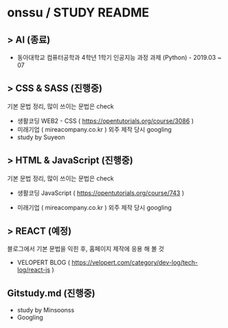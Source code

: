 # onssu / STUDY   README



## > AI (종료)

- 동아대학교 컴퓨터공학과 4학년 1학기 인공지능 과정 과제 (Python) - 2019.03 ~ 07

## > CSS & SASS (진행중)

기본 문법 정리, 많이 쓰이는 문법은 check

- 생활코딩 WEB2 - CSS ( https://opentutorials.org/course/3086 )
- 미래기업 ( mireacompany.co.kr ) 외주 제작 당시 googling
- study by Suyeon

## > HTML & JavaScript (진행중)

기본 문법 정리, 많이 쓰이는 문법은 check

- 생활코딩 JavaScript ( https://opentutorials.org/course/743 )

- 미래기업 ( mireacompany.co.kr ) 외주 제작 당시 googling

## > REACT (예정)

블로그에서 기본 문법을 익힌 후, 홈페이지 제작에 응용 해 볼 것

- VELOPERT BLOG ( https://velopert.com/category/dev-log/tech-log/react-js )

## Gitstudy.md (진행중)

- study by Minsoonss
- Googling